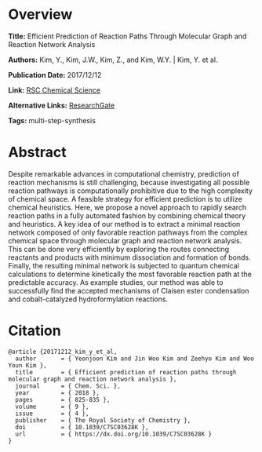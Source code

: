 # Overview
**Title:**
Efficient Prediction of Reaction Paths Through Molecular Graph and Reaction Network Analysis

**Authors:**
Kim, Y., Kim, J.W., Kim, Z., and Kim, W.Y. |
Kim, Y. et al.

**Publication Date:**
2017/12/12

**Link:**
[RSC Chemical Science](https://pubs.rsc.org/en/content/articlelanding/2018/sc/c7sc03628k)

**Alternative Links:**
[ResearchGate](https://www.researchgate.net/publication/321764845_Efficient_prediction_of_reaction_paths_through_molecular_graph_and_reaction_network_analysis)

**Tags:**
multi-step-synthesis


# Abstract
Despite remarkable advances in computational chemistry, prediction of reaction mechanisms is still challenging, because investigating all possible reaction pathways is computationally prohibitive due to the high complexity of chemical space.
A feasible strategy for efficient prediction is to utilize chemical heuristics.
Here, we propose a novel approach to rapidly search reaction paths in a fully automated fashion by combining chemical theory and heuristics.
A key idea of our method is to extract a minimal reaction network composed of only favorable reaction pathways from the complex chemical space through molecular graph and reaction network analysis.
This can be done very efficiently by exploring the routes connecting reactants and products with minimum dissociation and formation of bonds.
Finally, the resulting minimal network is subjected to quantum chemical calculations to determine kinetically the most favorable reaction path at the predictable accuracy.
As example studies, our method was able to successfully find the accepted mechanisms of Claisen ester condensation and cobalt-catalyzed hydroformylation reactions.


# Citation
```
@article {20171212_kim_y_et_al,
  author       = { Yeonjoon Kim and Jin Woo Kim and Zeehyo Kim and Woo Youn Kim },
  title        = { Efficient prediction of reaction paths through molecular graph and reaction network analysis },
  journal      = { Chem. Sci. },
  year         = { 2018 },
  pages        = { 825-835 },
  volume       = { 9 },
  issue        = { 4 },
  publisher    = { The Royal Society of Chemistry },
  doi          = { 10.1039/C7SC03628K },
  url          = { https://dx.doi.org/10.1039/C7SC03628K }
}
```
